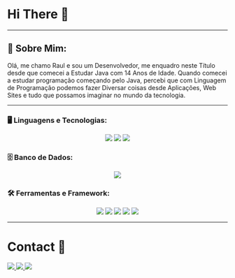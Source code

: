 # Hi There 👋

--- 

## 🌱 Sobre Mim:
Olá, me chamo Raul e sou um Desenvolvedor, me enquadro neste Título desde que comecei a Estudar Java com 14 Anos de Idade. Quando comecei a estudar programação começando pelo Java, percebi que com Linguagem de Programação podemos fazer Diversar coisas desde Aplicações, Web Sites e tudo que possamos imaginar no mundo da tecnologia.

---

### 🖥️ Linguagens e Tecnologias:
<p align="center">
  <img src="https://img.shields.io/badge/Java-%23ED8B00.svg?style=flat&logo=openjdk&logoColor=white" />
  <img src="https://img.shields.io/badge/HTML5-E34F26?style=flat&logo=html5&logoColor=white" />
  <img src="https://img.shields.io/badge/CSS3-1572B6?style=flat&logo=css3&logoColor=white" />

### 🗄️ Banco de Dados:
<p align="center">
  <img src="https://img.shields.io/badge/PostgreSQL-%23316292.svg?style=flat&logo=postgresql&logoColor=white" />

### 🛠️ Ferramentas e Framework:
<p align="center">
  <img src="https://img.shields.io/badge/Spring%20Boot-%236DB33F.svg?style=flat&logo=spring&logoColor=white" />
  <img src="https://img.shields.io/badge/Spring%20Data%20JPA-%236DB33F.svg?style=flat&logo=spring&logoColor=white" />
  <img src="https://img.shields.io/badge/-Spring%20Web-6DB33F?style=flat-square&logo=spring&logoColor=white" />
  <img src="https://img.shields.io/badge/Maven-%23C71F37.svg?style=flat&logo=apachemaven&logoColor=white" />
  <img src="https://img.shields.io/badge/Vercel-%23000000.svg?style=flat&logo=vercel&logoColor=white" />
</p>

---
# Contact 📛
<a href="https://www.linkedin.com/in/raul-lauro-alves-pereira-3403b733b/" target="_blank">
  <img src="https://img.shields.io/badge/linkedin-%230077B5.svg?&style=for-the-badge&logo=linkedin&logoColor=white" />
</a>
<a href="https://discord.gg/bBXDq7bsmr" target="_blank">
  <img src="https://img.shields.io/badge/Discord-5865F2?style=for-the-badge&logo=discord&logoColor=white" />
</a>
<a href="mailto:raullalvespe1227@gmail.com" target="_blank">
  <img src="https://img.shields.io/badge/gmail-D14836.svg?&style=for-the-badge&logo=gmail&logoColor=white" />
</a>
